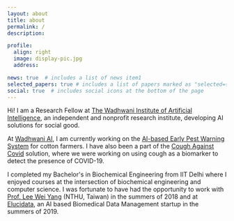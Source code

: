 ```yaml
---
layout: about
title: about
permalink: /
description: 

profile:
  align: right
  image: display-pic.jpg
  address: 

news: true  # includes a list of news item1
selected_papers: true # includes a list of papers marked as "selected={true}"
social: true  # includes social icons at the bottom of the page
---
```


Hi! I am a Research Fellow at [The Wadhwani Institute of Artificial Intelligence](https://www.wadhwaniai.org/), an independent and nonprofit research institute, developing AI solutions for social good. 

At [Wadhwani AI](https://www.wadhwaniai.org/), I am currently working on the [AI-based Early Pest Warning System](https://www.wadhwaniai.org/work/cotton-farming/) for cotton farmers. I have also been a part of the [Cough Against Covid](https://www.wadhwaniai.org/work/cough-against-covid/) solution, where we were working on using cough as a biomarker to detect the presence of COVID-19.

I completed my Bachelor's in Biochemical Engineering from IIT Delhi where I enjoyed courses at the intersection of biochemical engineering and computer science. I was fortunate to have had the opportunity to work with [Prof. Lee Wei Yang](https://scholar.google.com/citations?user=P9DlZp4AAAAJ&hl=en) (NTHU, Taiwan) in the summers of 2018 and at [Elucidata](https://elucidata.io/), an AI based Biomedical Data Management startup in the summers of 2019.
